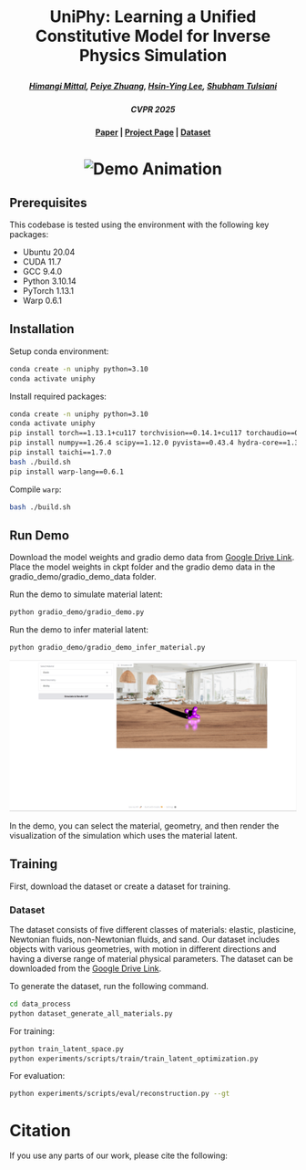 # <p align="center"> UniPhy: Learning a Unified Constitutive Model for Inverse Physics Simulation </p>


#####  <p align="center"> [Himangi Mittal](https://himangim.github.io/), [Peiye Zhuang](https://payeah.net/), [Hsin-Ying Lee](https://hsinyinglee.com/), [Shubham Tulsiani](https://shubhtuls.github.io/)</p>
##### <p align="center"> CVPR 2025


#### <p align="center">[Paper]() | [Project Page]() | <a href="https://cmu.app.box.com/folder/285937780047?s=d4lrsn8iwsfgeczr6hpjm7ng5ifkcjah">Dataset</a> 

# <p align="center"> ![Demo Animation](assets/grid_animation3.gif) </p>

## Prerequisites

This codebase is tested using the environment with the following key packages:

- Ubuntu 20.04
- CUDA 11.7
- GCC 9.4.0
- Python 3.10.14
- PyTorch 1.13.1
- Warp 0.6.1

## Installation

Setup conda environment:

```bash
conda create -n uniphy python=3.10
conda activate uniphy
```

Install required packages:

```bash
conda create -n uniphy python=3.10
conda activate uniphy
pip install torch==1.13.1+cu117 torchvision==0.14.1+cu117 torchaudio==0.13.1 --extra-index-url https://download.pytorch.org/whl/cu117
pip install numpy==1.26.4 scipy==1.12.0 pyvista==0.43.4 hydra-core==1.3.2 trimesh==4.2.0 einops==0.7.0 tqdm==4.66.2 psutil==5.9.8 tensorboard==2.16.2 ipython open3d==0.18.0 scikit-image==0.22.0 gradio
pip install taichi==1.7.0
bash ./build.sh
pip install warp-lang==0.6.1
```

Compile `warp`:

```bash
bash ./build.sh
```

## Run Demo

Download the model weights and gradio demo data from [Google Drive Link](Link). 
Place the model weights in ckpt folder and the gradio demo data in the gradio_demo/gradio_demo_data folder.

Run the demo to simulate material latent:
```bash
python gradio_demo/gradio_demo.py
```

Run the demo to infer material latent:
```bash
python gradio_demo/gradio_demo_infer_material.py
```

![teaser](assets/demo.png)

In the demo, you can select the material, geometry, and then render the visualization of the simulation which uses the material latent.

## Training

First, download the dataset or create a dataset for training.

### Dataset
The dataset consists of five different classes of materials: elastic, plasticine, Newtonian fluids, non-Newtonian fluids, and sand. 
Our dataset includes objects with various geometries, with motion in different directions and having a diverse range of material physical parameters. 
The dataset can be downloaded from the [Google Drive Link](Link). 

To generate the dataset, run the following command.

```bash
cd data_process
python dataset_generate_all_materials.py
```

For training:

```bash
python train_latent_space.py
python experiments/scripts/train/train_latent_optimization.py
```

For evaluation:

```bash
python experiments/scripts/eval/reconstruction.py --gt
```

# Citation

If you use any parts of our work, please cite the following:

```

```